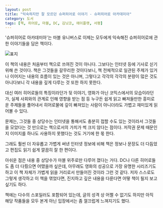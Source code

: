 ```yaml
---
layout: post
title: "익숙하지만 잘 모르던 슈퍼히어로 이야기 - 슈퍼히어로 아카데미아"
category: 도서
tags: [책, 히어로, 마블, DC, 김닛코, 에이플랫, 서평]
---
```


'슈퍼히어로 아카데미아'는
마블 유니버스로 이제는 모두에게 익숙해진 슈퍼히어로에 관한 이야기들을 담은 책이다.

![표지](https://lh3.googleusercontent.com/-NOQqocNz6-LQOVIOI97Bnw2oH2_D-vAzaPJTezi8TgDbwdW3r8djjEQkM4aT1DQtjcZXynP_7qUZg=s480)

이 책의 내용은 처음부터 책으로 쓰여진 것이 아니다.
그보다는 인터넷 등에 기사로 싣기 위해 쓴 것이다.
책은 그것들을 갈무리한 것이다보니,
책 전체적으로 일관된 주제가 있거나 이어지는 내용의 흐름이 있는 것은 아니며,
그렇다고 각각의 각각의 분량이 많은 것도 아니다보니
각 내용을 깊게 다루는 것 또한 하지 못한다.

대신 여러 히어로들의 특징이라던가 뒷 이야기,
영화가 아닌 코믹스에서의 모습이라던가,
실제 사회와의 관계로 인해 영향을 받는 점 등
누구든 쉽게 읽고 빠져들만한 흥미로운 주제들을 풀어내서
히어로물에 깊이 빠져있는 사람이 아니더라도 가볍고 재미있게 읽어볼 수 있다.

문제는, 그것들 중 상당수는 인터넷을 통해서도 충분히 접할 수도 있는 것이라서
그것들을 모았다는 것 만으로는 책으로서의 가치가 썩 크지 않다는 점이다.
저작권 문제 때문인지 이미지를 하나도 사용하지 못했다는 것도 거기에 한 몫 한다.

그래도 훨씬 더 자유롭고 가볍게 써낸 인터넷 정보에 비해
책은 정보나 문장도 더 다듬었고
편집도 읽기 쉽게 깔끔히 잘 한 편이다.

아쉬운 점은 내용 중 상당수가 마블 위주로만 다루어 졌다는 거다.
DC나 다른 히어로들도 좀 더 다뤘으면 어땠을까 싶은데,
아무래도 영화의 성공으로 가장 유명한 시리즈기도 하고
이 책 자체가 가볍게 읽을 거리로서 만들어진 것이라 그런 것 같다.
저자 스스로도 그렇게 생각하고 이 책을 엮었다면,
진지하고 깊은 내용을 다룬다면 어떻 책이 될지 보고 싶기도 하다.

책에는 다수의 스포일러도 포함되어 있는데,
글의 성격 상 어쩔 수 없기도 하지만
아직 해당 작품들을 모두 본게 아닌 입장에서는 좀 껄끄럽게 느껴지기도 했다.
